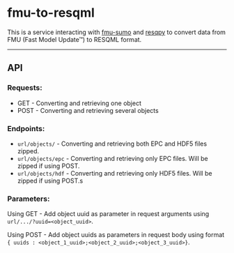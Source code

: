# fmu-to-resqml

This is a service interacting with [fmu-sumo](https://github.com/equinor/fmu-sumo) and [resqpy](https://github.com/bp/resqpy) to convert data from FMU (Fast Model Update™) to RESQML format.

------------------------------------------------------------------

## API

### Requests:

* GET - Converting and retrieving one object 
* POST - Converting and retrieving several objects


### Endpoints:

* `url/objects/` - Converting and retrieving both EPC and HDF5 files zipped.
* `url/objects/epc` - Converting and retrieving only EPC files. Will be zipped if using POST.
* `url/objects/hdf` - Converting and retrieving only HDF5 files. Will be zipped if using POST.s

### Parameters:

Using GET - Add object uuid as parameter in request arguments using `url/.../?uuid=<object_uuid>`.

Using POST - Add object uuids as parameters in request body using format `{ uuids : <object_1_uuid>;<object_2_uuid>;<object_3_uuid>}`. 